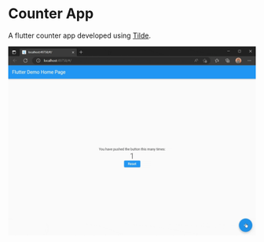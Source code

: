 # Counter App

A flutter counter app developed using [Tilde](https://pub.dev/packages/tilde).

![image](https://raw.githubusercontent.com/aymentoumi/tilde/master/example/capture.gif)
